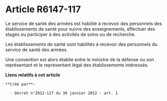 # Article R6147-117

Le service de santé des armées est habilité à recevoir des personnels des établissements de santé pour suivre des
enseignements, effectuer des stages ou participer à des activités de soins ou de recherche. 

Les établissements de santé sont habilités à recevoir des personnels du service de santé des armées. 

Une convention est alors établie entre le ministre de la défense ou son représentant et le représentant légal des
établissements intéressés.

**Liens relatifs à cet article**

	**Créé par**:

	  - Décret n°2012-117 du 30 janvier 2012 - art. 1

